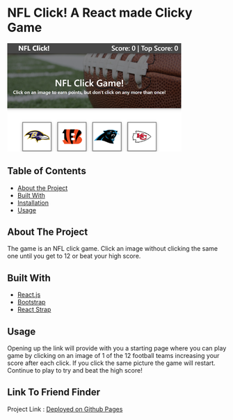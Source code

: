 # NFL Click! A React made Clicky Game

<div align="left">
    <img src="https://github.com/ColeMiller21/React-Click-Game/blob/master/src/components/images/ReadMeImage.png?raw=true" width="400px"</img> 
</div>



## Table of Contents

* [About the Project](#about-the-project)
* [Built With](#built-with)
* [Installation](#installation)
* [Usage](#usage)


## About The Project

The game is an NFL click game. Click an image without clicking the same one until you get to 12 or beat your high score. 


## Built With
* [React.js](https://reactjs.org/)
* [Bootstrap](https://getbootstrap.com/)
* [React Strap](https://reactstrap.github.io/)


## Usage

Opening up the link will provide with you a starting page where you can play game by clicking on an image of 1 of the 12 football teams increasing your score after each click. If you click the same picture the game will restart. Continue to play to try and beat the high score!

## Link To Friend Finder

Project Link : [Deployed on Github Pages](https://colemiller21.github.io/React-Click-Game/)

